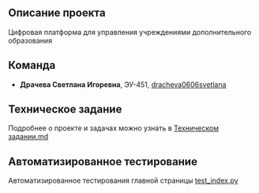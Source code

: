## Описание проекта
Цифровая платформа для управления учреждениями дополнительного образования

## Команда
- **Драчева Светлана Игоревна**, ЭУ-451, [dracheva0606svetlana](https://github.com/dracheva0606svetlana)

## Техническое задание
Подробнее о проекте и задачах можно узнать в [Техническом задании.md](Техническое_задание.md)

## Автоматизированное тестирование
Автоматизированное тестирования главной страницы [test_index.py](auto_testing/tests/test_index.py)
